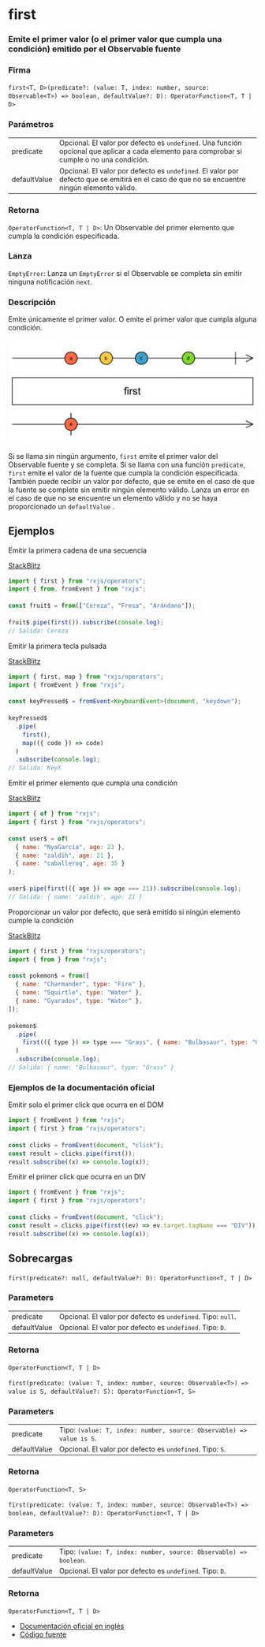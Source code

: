 # first

### Emite el primer valor (o el primer valor que cumpla una condición) emitido por el Observable fuente

### Firma

`first<T, D>(predicate?: (value: T, index: number, source: Observable<T>) => boolean, defaultValue?: D): OperatorFunction<T, T | D>`

### Parámetros

<table>
<tr><td>predicate</td><td>Opcional. El valor por defecto es <code>undefined</code>.
Una función opcional que aplicar a cada elemento para comprobar si cumple o no una condición.</td></tr>
<tr><td>defaultValue</td><td>Opcional. El valor por defecto es <code>undefined</code>.
El valor por defecto que se emitirá en el caso de que no se encuentre ningún elemento válido.</td></tr>
</table>

### Retorna

`OperatorFunction<T, T | D>`: Un Observable del primer elemento que cumpla la condición especificada.

### Lanza

`EmptyError`: Lanza un `EmptyError` si el Observable se completa sin emitir ninguna notificación `next`.

### Descripción

Emite únicamente el primer valor. O emite el primer valor que cumpla alguna condición.

<img src="assets/images/marble-diagrams/filtering/first.png" alt="Diagrama de canicas del operador first">

Si se llama sin ningún argumento, `first` emite el primer valor del Observable fuente y se completa. Si se llama con una función `predicate`, `first` emite el valor de la fuente que cumpla la condición especificada. También puede recibir un valor por defecto, que se emite en el caso de que la fuente se complete sin emitir ningún elemento válido.
Lanza un error en el caso de que no se encuentre un elemento válido y no se haya proporcionado un `defaultValue` .

## Ejemplos

Emitir la primera cadena de una secuencia

[StackBlitz](https://stackblitz.com/edit/rxjs-first-1?file=index.ts)

```javascript
import { first } from "rxjs/operators";
import { from, fromEvent } from "rxjs";

const fruit$ = from(["Cereza", "Fresa", "Arándano"]);

fruit$.pipe(first()).subscribe(console.log);
// Salida: Cereza
```

Emitir la primera tecla pulsada

[StackBlitz](https://stackblitz.com/edit/rxjs-rxjs-first-2?file=index.ts)

```typescript
import { first, map } from "rxjs/operators";
import { fromEvent } from "rxjs";

const keyPressed$ = fromEvent<KeyboardEvent>(document, "keydown");

keyPressed$
  .pipe(
    first(),
    map(({ code }) => code)
  )
  .subscribe(console.log);
// Salida: KeyX
```

Emitir el primer elemento que cumpla una condición

[StackBlitz](https://stackblitz.com/edit/rxjs-first-3?file=index.ts)

```javascript
import { of } from "rxjs";
import { first } from "rxjs/operators";

const user$ = of(
  { name: "NyaGarcía", age: 23 },
  { name: "zaldih", age: 21 },
  { name: "caballerog", age: 35 }
);

user$.pipe(first(({ age }) => age === 21)).subscribe(console.log);
// Salida: { name: 'zaldih', age: 21 }
```

Proporcionar un valor por defecto, que será emitido si ningún elemento cumple la condición

[StackBlitz](https://stackblitz.com/edit/rxjs-first-4?file=index.ts)

```javascript
import { first } from "rxjs/operators";
import { from } from "rxjs";

const pokemon$ = from([
  { name: "Charmander", type: "Fire" },
  { name: "Squirtle", type: "Water" },
  { name: "Gyarados", type: "Water" },
]);

pokemon$
  .pipe(
    first(({ type }) => type === "Grass", { name: "Bulbasaur", type: "Grass" })
  )
  .subscribe(console.log);
// Salida: { name: "Bulbasaur", type: "Grass" }
```

### Ejemplos de la documentación oficial

Emitir solo el primer click que ocurra en el DOM

```javascript
import { fromEvent } from "rxjs";
import { first } from "rxjs/operators";

const clicks = fromEvent(document, "click");
const result = clicks.pipe(first());
result.subscribe((x) => console.log(x));
```

Emitir el primer click que ocurra en un DIV

```javascript
import { fromEvent } from "rxjs";
import { first } from "rxjs/operators";

const clicks = fromEvent(document, "click");
const result = clicks.pipe(first((ev) => ev.target.tagName === "DIV"));
result.subscribe((x) => console.log(x));
```

## Sobrecargas

`first(predicate?: null, defaultValue?: D): OperatorFunction<T, T | D>`

### Parameters

<table>
<tr><td>predicate</td><td>Opcional. El valor por defecto es <code>undefined</code>.
Tipo: <code>null</code>.</td></tr>
<tr><td>defaultValue</td><td>Opcional. El valor por defecto es <code>undefined</code>.
Tipo: <code>D</code>.</td></tr>
</table>

### Retorna

`OperatorFunction<T, T | D>`

`first(predicate: (value: T, index: number, source: Observable<T>) => value is S, defaultValue?: S): OperatorFunction<T, S>`

### Parameters

<table>
<tr><td>predicate</td><td>Tipo: <code>(value: T, index: number, source: Observable) => value is S</code>.</td></tr>
<tr><td>defaultValue</td><td>Opcional. El valor por defecto es <code>undefined</code>.
Tipo: <code>S</code>.</td></tr>
</table>

### Retorna

`OperatorFunction<T, S>`

`first(predicate: (value: T, index: number, source: Observable<T>) => boolean, defaultValue?: D): OperatorFunction<T, T | D>`

### Parameters

<table>
<tr><td>predicate</td><td>Tipo: <code>(value: T, index: number, source: Observable) => boolean</code>.</td></tr>
<tr><td>defaultValue</td><td>Opcional. El valor por defecto es <code>undefined</code>.
Tipo: <code>D</code>.</td></tr>
</table>

### Retorna

`OperatorFunction<T, T | D>`

- [Documentación oficial en inglés](https://rxjs-dev.firebaseapp.com/api/operators/first)
- [Código fuente](https://github.com/ReactiveX/rxjs/blob/master/src/internal/operators/first.ts)
